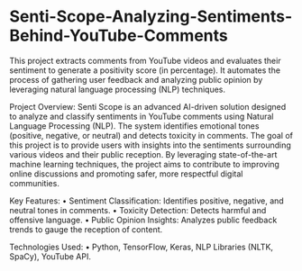# Senti-Scope-Analyzing-Sentiments-Behind-YouTube-Comments
This project extracts comments from YouTube videos and evaluates their sentiment to generate a positivity score (in percentage). It automates the process of gathering user feedback and analyzing public opinion by leveraging natural language processing (NLP) techniques.

Project Overview: 
Senti Scope is an advanced AI-driven solution designed to analyze and 
classify sentiments in YouTube comments using Natural Language 
Processing (NLP). The system identifies emotional tones (positive, 
negative, or neutral) and detects toxicity in comments. The goal of this 
project is to provide users with insights into the sentiments surrounding 
various videos and their public reception. 
By leveraging state-of-the-art machine learning techniques, the project 
aims to contribute to improving online discussions and promoting safer, 
more respectful digital communities. 

Key Features: 
• Sentiment Classification: Identifies positive, negative, and neutral 
tones in comments. 
• Toxicity Detection: Detects harmful and offensive language. 
• Public Opinion Insights: Analyzes public feedback trends to gauge 
the reception of content.

Technologies Used: 
• Python, TensorFlow, Keras, NLP Libraries (NLTK, SpaCy), 
YouTube API. 

